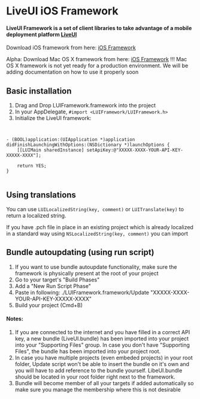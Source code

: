 LiveUI iOS Framework
================

#### LiveUI Framework is a set of client libraries to take advantage of a mobile deployment platform [LiveUI](http://www.liveui.io/) 

Download iOS framework from here: [iOS Framework](https://github.com/Ridiculous-Innovations/LUI/tree/master/iOS/LUIFramework/Latest)

Alpha:
Download Mac OS X framework from here: [iOS Framework](https://github.com/Ridiculous-Innovations/LUI/tree/master/iOS/LUIFramework/Latest)
!!! Mac OS X framework is not yet ready for a production environment. We will be adding documentation on how to use it properly soon


## Basic installation

1. Drag and Drop LUIFramework.framework into the project
2. In your AppDelegate, ```#import <LUIFramework/LUIFramework.h>```
3. Initialize the LiveUI framework:

```obj-c


- (BOOL)application:(UIApplication *)application didFinishLaunchingWithOptions:(NSDictionary *)launchOptions {
    [[LUIMain sharedInstance] setApiKey:@"XXXXX-XXXX-YOUR-API-KEY-XXXXX-XXXX"];
    
    return YES;
}


```

## Using translations
You can use ```LUILocalizedString(key, comment)``` or ```LUITranslate(key)``` to return a localized string.

If you have .pch file in place in an existing project which is already localized in a standard way using ```NSLocalizedString(key, comment)``` you can import 

## Bundle autoupdating (using run script)
1. If you want to use bundle autoupdate functionality, make sure the framework is physically present at the root of your project
3. Go to your target's "Build Phases"
4. Add a "New Run Script Phase"
5. Paste in following: ./LUIFramework.framework/Update "XXXXX-XXXX-YOUR-API-KEY-XXXXX-XXXX"
6. Build your project (Cmd+B)

#### Notes:
1. If you are connected to the internet and you have filled in a correct API key, a new bundle (LiveUI.bundle) has been imported into your project into your "Supporting Files" group. In case you don't have "Supporting Files", the bundle has been imported into your project root.
2. In case you have multiple projects (even embeded projects) in your root folder, Update script won't be able to insert the bundle on it's own and you will have to add reference to the bundle yourself. LibeUI.bundle should be located in your root folder right next to the framework.
3. Bundle will become member of all your targets if added automatically so make sure you manage the membership where this is not desirable